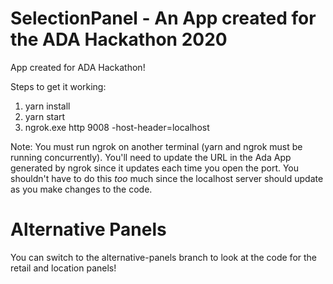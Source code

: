 # SelectionPanel - An App created for the ADA Hackathon 2020

App created for ADA Hackathon!

Steps to get it working:

1. yarn install 
2. yarn start
3. ngrok.exe http 9008 -host-header=localhost

Note: You must run ngrok on another terminal (yarn and ngrok must be running concurrently). You'll need to update the URL in the Ada App generated by ngrok since it updates each time you open the port. You shouldn't have to do this *too* much since the localhost server should update as you make changes to the code.

# Alternative Panels
You can switch to the alternative-panels branch to look at the code for the retail and location panels!
